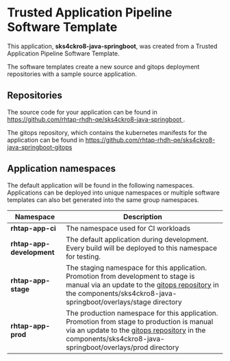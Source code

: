 # Trusted Application Pipeline Software Template

This application, **sks4ckro8-java-springboot**, was created from a Trusted Application Pipeline Software Template.

The software templates create a new source and gitops deployment repositories with a sample source application. 

## Repositories

The source code for your application can be found in [https://github.com/rhtap-rhdh-qe/sks4ckro8-java-springboot ](https://github.com/rhtap-rhdh-qe/sks4ckro8-java-springboot ).
 
The gitops repository, which contains the kubernetes manifests for the application can be found in 
[https://github.com/rhtap-rhdh-qe/sks4ckro8-java-springboot-gitops ](https://github.com/rhtap-rhdh-qe/sks4ckro8-java-springboot-gitops ) 

## Application namespaces 

The default application will be found in the following namespaces. Applications can be deployed into unique namespaces or multiple software templates can also bet generated into the same group namespaces.  

|  Namespace   |  Description   |  
| -------- | -------- |
| **rhtap-app-ci** | The namespace used for CI workloads |
| **rhtap-app-development** | The default application during development. Every build will be deployed to this namespace for testing. |
| **rhtap-app-stage** | The staging namespace for this application. Promotion from development to stage is manual via an update to the [gitops repository](https://github.com/rhtap-rhdh-qe/sks4ckro8-java-springboot-gitops ) in the components/sks4ckro8-java-springboot/overlays/stage directory |
| **rhtap-app-prod** | The production namespace for this application. Promotion from stage to production is manual via an update to the [gitops repository](https://github.com/rhtap-rhdh-qe/sks4ckro8-java-springboot-gitops ) in the components/sks4ckro8-java-springboot/overlays/prod directory |